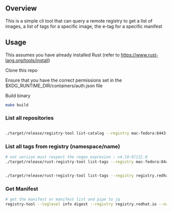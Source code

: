 ## Overview

This is a simple cli tool that can query a remote registry to get a list of images, a list of tags for a specific image, the e-tag for a specific manifest
 


## Usage

This assumes you have already installed Rust (refer to https://www.rust-lang.org/tools/install)

Clone this repo

Ensure that you have the correct permissions set in the $XDG_RUNTIME_DIR/containers/auth.json file

Build binary

```bash
make build
```


### List all repositories

```bash

./target/release/registry-tool list-catalog --registry mac-fedora:8443 --namespace init/ubi9/ubi-micro  


```

### List all tags from registry (namespace/name)

```bash
# not version must respect the regex expresion : v4.[0-9]{2}.0
./target/release/rust-registry-tool list-tags --registry mac-fedora:8443 --namespace init/openshift --name release --version 4.16.0


./target/release/rust-registry-tool list-tags --registry registry.redhat.io --namespace redhat --name redhat-operator-index --version 4.16.0
```

### Get Manifest

```bash
# get the manifest or manifest list and pipe to jq
registry-tool --loglevel info digest --registry registry.redhat.io --namespace redhat --name certified-operator-index --tag v4.16-1711400921 --no-format | jq

```
